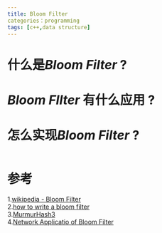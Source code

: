```yaml
---  
title: Bloom Filter
categories：programming
tags: [c++,data structure]
---  
```


# 什么是*Bloom Filter* ?

# *Bloom FIlter* 有什么应用 ?

# 怎么实现*Bloom Filter* ?

```cpp
```

# 参考

1.[wikipedia - Bloom Filter]()  
2.[how to write a bloom filter](http://blog.michaelschmatz.com/2016/04/11/how-to-write-a-bloom-filter-cpp/)  
3.[MurmurHash3](https://github.com/aappleby/smhasher)  
4.[Network Applicatio of Bloom Filter](http://citeseer.ist.psu.edu/viewdoc/download;jsessionid=6CA79DD1A90B3EFD3D62ACE5523B99E7?doi=10.1.1.127.9672&rep=rep1&type=pdf)
